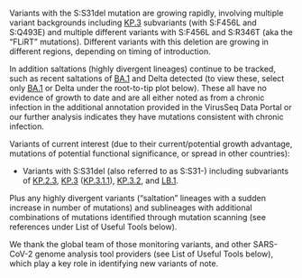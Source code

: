 

Variants with the S:S31del mutation are growing rapidly, involving multiple variant backgrounds including <u id='KP_3'>KP.3</u> subvariants (with S:F456L and S:Q493E) and multiple different variants with S:F456L and S:R346T (aka the “FLiRT” mutations). Different variants with this deletion are growing in different regions, depending on timing of introduction.



In addition saltations (highly divergent lineages) continue to be tracked, such as recent saltations of <u id='BA_1'>BA.1</u> and Delta detected (to view these, select only <u id='BA_1'>BA.1</u> or Delta under the root-to-tip plot below). These all have no evidence of growth to date and are all either noted as from a chronic infection in the additional annotation provided in the VirusSeq Data Portal or our further analysis indicates they have mutations consistent with chronic infection.



Variants of current interest (due to their current/potential growth advantage, mutations of potential functional significance, or spread in other countries):

* Variants with S:S31del (also referred to as S:S31-) including subvariants of <u id='KP_2_3'>KP.2.3</u>, <u id='KP_3'>KP.3</u> (<u id='KP_3_1_1'>KP.3.1.1</u>), <u id='KP_3_2'>KP.3.2</u>, and <u id='LB_1'>LB.1</u>.

Plus any highly divergent variants (“saltation” lineages with a sudden increase in number of mutations) and sublineages with additional combinations of mutations identified through mutation scanning (see references under List of Useful Tools below).

We thank the global team of those monitoring variants, and other SARS-CoV-2 genome analysis tool providers (see List of Useful Tools below), which play a key role in identifying new variants of note.


<!-- edited -->